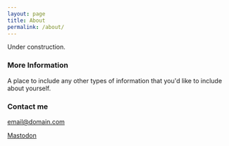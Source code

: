 ```yaml
---
layout: page
title: About
permalink: /about/
---
```


Under construction.

### More Information

A place to include any other types of information that you'd like to include about yourself.

### Contact me

[email@domain.com](mailto:email@domain.com)

<a rel="me" href="https://mastodon.lol/@rjjiii">Mastodon</a>
